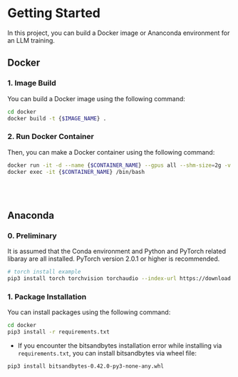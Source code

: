 # Getting Started
In this project, you can build a Docker image or Ananconda environment for an LLM training.

## Docker
### 1. Image Build
You can build a Docker image using the following command:
```bash
cd docker
docker build -t {$IMAGE_NAME} .
```

### 2. Run Docker Container
Then, you can make a Docker container using the following command:
```bash
docker run -it -d --name {$CONTAINER_NAME} --gpus all --shm-size=2g -v {$PATH_TO_BE_MOUNTED}:{$MOUNT_PATH} -v {$PATH_OF_HUGGINGFACE_HUB_CACHE_FOLDER}:/root/.cache/ -v {$PATH_OF_NLTK_DATA_FOLDER}:/root/nltk_data {$IMAGE_NAME}
docker exec -it {$CONTAINER_NAME} /bin/bash
```
<br><br>

## Anaconda
### 0. Preliminary
It is assumed that the Conda environment and Python and PyTorch related libaray are all installed.
PyTorch version 2.0.1 or higher is recommended.
```bash
# torch install example
pip3 install torch torchvision torchaudio --index-url https://download.pytorch.org/whl/cu118
```

### 1. Package Installation
You can install packages using the following command:
```bash
cd docker
pip3 install -r requirements.txt
```

* If you encounter the bitsandbytes installation error while installing via `requirements.txt`, you can install bitsandbytes via wheel file: 
```bash
pip3 install bitsandbytes-0.42.0-py3-none-any.whl
```
